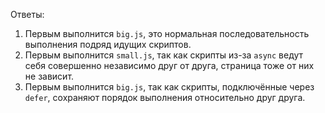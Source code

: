 Ответы:

1. Первым выполнится `big.js`, это нормальная последовательность выполнения подряд идущих скриптов.
2. Первым выполнится `small.js`, так как скрипты из-за `async` ведут себя совершенно независимо друг от друга, страница тоже от них не зависит.
3. Первым выполнится `big.js`, так как скрипты, подключённые через `defer`, сохраняют порядок выполнения относительно друг друга.
